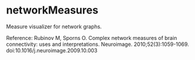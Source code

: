 # networkMeasures

Measure visualizer for network graphs.

Reference: Rubinov M, Sporns O. Complex network measures of brain connectivity: uses and interpretations. Neuroimage. 2010;52(3):1059-1069. doi:10.1016/j.neuroimage.2009.10.003
